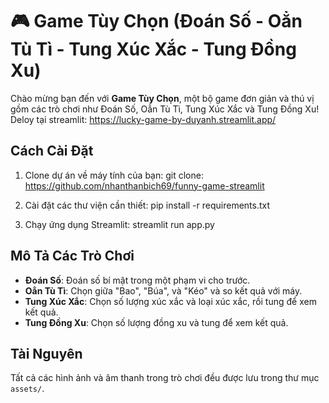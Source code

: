 # 🎮 **Game Tùy Chọn** (Đoán Số - Oẳn Tù Tì - Tung Xúc Xắc - Tung Đồng Xu)

Chào mừng bạn đến với **Game Tùy Chọn**, một bộ game đơn giản và thú vị gồm các trò chơi như Đoán Số, Oẳn Tù Tì, Tung Xúc Xắc và Tung Đồng Xu!
Deloy tại streamlit: https://lucky-game-by-duyanh.streamlit.app/

## Cách Cài Đặt

1. Clone dự án về máy tính của bạn:
git clone: https://github.com/nhanthanbich69/funny-game-streamlit

2. Cài đặt các thư viện cần thiết:
pip install -r requirements.txt

3. Chạy ứng dụng Streamlit:
streamlit run app.py

## Mô Tả Các Trò Chơi

- **Đoán Số**: Đoán số bí mật trong một phạm vi cho trước.
- **Oẳn Tù Tì**: Chọn giữa "Bao", "Búa", và "Kéo" và so kết quả với máy.
- **Tung Xúc Xắc**: Chọn số lượng xúc xắc và loại xúc xắc, rồi tung để xem kết quả.
- **Tung Đồng Xu**: Chọn số lượng đồng xu và tung để xem kết quả.

## Tài Nguyên

Tất cả các hình ảnh và âm thanh trong trò chơi đều được lưu trong thư mục `assets/`.
